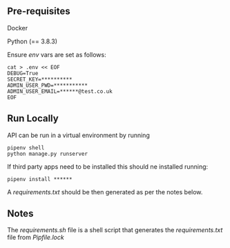 ## Pre-requisites

Docker

Python (== 3.8.3)

Ensure *env* vars are set as follows:

```
cat > .env << EOF
DEBUG=True
SECRET_KEY=**********
ADMIN_USER_PWD=***********
ADMIN_USER_EMAIL=******@test.co.uk
EOF
```

## Run Locally

API can be run in a virtual environment by running

```
pipenv shell
python manage.py runserver
```

If third party apps need to be installed this should ne installed running:

`pipenv install ******`

A *requirements.txt* should be then generated as per the notes below.

## Notes

The *requirements.sh* file is a shell script that generates the *requirements.txt* file from *Pipfile.lock*

